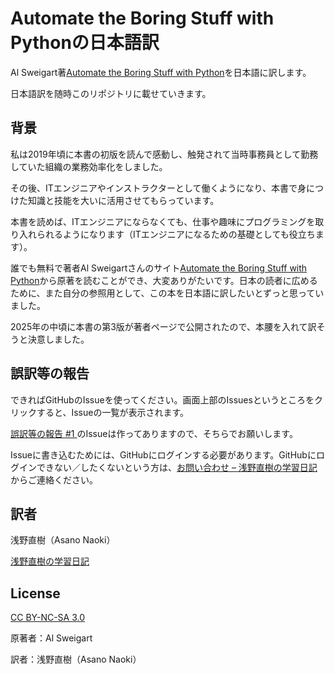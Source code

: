 # Automate the Boring Stuff with Pythonの日本語訳

Al Sweigart著[Automate the Boring Stuff with Python](https://automatetheboringstuff.com/)を日本語に訳します。

日本語訳を随時このリポジトリに載せていきます。


## 背景

私は2019年頃に本書の初版を読んで感動し、触発されて当時事務員として勤務していた組織の業務効率化をしました。

その後、ITエンジニアやインストラクターとして働くようになり、本書で身につけた知識と技能を大いに活用させてもらっています。

本書を読めば、ITエンジニアにならなくても、仕事や趣味にプログラミングを取り入れられるようになります（ITエンジニアになるための基礎としても役立ちます）。

誰でも無料で著者Al Sweigartさんのサイト[Automate the Boring Stuff with Python](https://automatetheboringstuff.com/)から原著を読むことができ、大変ありがたいです。日本の読者に広めるために、また自分の参照用として、この本を日本語に訳したいとずっと思っていました。

2025年の中頃に本書の第3版が著者ページで公開されたので、本腰を入れて訳そうと決意しました。

## 誤訳等の報告

できればGitHubのIssueを使ってください。画面上部のIssuesというところをクリックすると、Issueの一覧が表示されます。

[誤訳等の報告 #1 ](https://github.com/Asano-Naoki/automatetheboringstuff-japanese/issues/1)のIssueは作ってありますので、そちらでお願いします。

Issueに書き込むためには、GitHubにログインする必要があります。GitHubにログインできない／したくないという方は、[お問い合わせ – 浅野直樹の学習日記](https://asanonaoki.com/blog/%e3%81%8a%e5%95%8f%e3%81%84%e5%90%88%e3%82%8f%e3%81%9b/)からご連絡ください。


## 訳者

浅野直樹（Asano Naoki）

[浅野直樹の学習日記](https://asanonaoki.com/blog/)

## License

[CC BY-NC-SA 3.0](./LICENSE)

原著者：Al Sweigart

訳者：浅野直樹（Asano Naoki）

